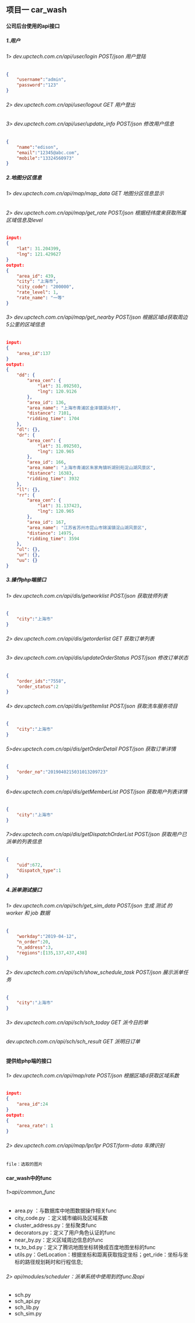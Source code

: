 ## 项目一  car_wash 

#### 公司后台使用的api接口

##### 1.用户

###### 1> dev.upctech.com.cn/api/user/login    POST/json   用户登陆



```json
{
	"username":"admin",
	"password":"123"
}

```

###### 2> dev.upctech.com.cn/api/user/logout   GET   用户登出

###### 3> dev.upctech.com.cn/api/user/update_info    POST/json  修改用户信息

```json
{
	"name":"edison",
	"email":"12345@abc.com",
	"mobile":"13324560973"
}


```

##### 2.地图分区信息

###### 1> dev.upctech.com.cn/api/map/map_data  GET   地图分区信息显示

###### 2> dev.upctech.com.cn/api/map/get_rate  POST/json   根据经纬度来获取所属区域信息及level

```json
input:
{
	"lat": 31.204399, 
	"lng": 121.429627
}
output:
{
    "area_id": 439,
    "city": "上海市",
    "city_code": "200000",
    "rate_level": 1,
    "rate_name": "一等"
}
```

###### 3> dev.upctech.com.cn/api/map/get_nearby  POST/json  根据区域id获取周边5公里的区域信息

```json
input:
{
	"area_id":137
}
output:
{
    "dd": {
        "area_cen": {
            "lat": 31.092503,
            "lng": 120.9126
        },
        "area_id": 136,
        "area_name": "上海市青浦区金泽镇湖头村",
        "distance": 7101,
        "ridding_time": 1704
    },
    "dl": {},
    "dr": {
        "area_cen": {
            "lat": 31.092503,
            "lng": 120.965
        },
        "area_id": 166,
        "area_name": "上海市青浦区朱家角镇听湖别苑淀山湖风景区",
        "distance": 16383,
        "ridding_time": 3932
    },
    "ll": {},
    "rr": {
        "area_cen": {
            "lat": 31.137423,
            "lng": 120.965
        },
        "area_id": 167,
        "area_name": "江苏省苏州市昆山市锦溪镇淀山湖风景区",
        "distance": 14975,
        "ridding_time": 3594
    },
    "ul": {},
    "ur": {},
    "uu": {}
}
```



##### 3.操作php端接口

###### 1> dev.upctech.com.cn/api/dis/getworklist  POST/json  获取技师列表

```json
{
	"city":"上海市"
}
```

###### 2> dev.upctech.com.cn/api/dis/getorderlist   GET  获取订单列表

###### 3> dev.upctech.com.cn/api/dis/updateOrderStatus   POST/json  修改订单状态

```json
{
	"order_ids":"7558",
	"order_status":2
}
```

###### 4> dev.upctech.com.cn/api/dis/getItemlist   POST/json  获取洗车服务项目

```json
{
	"city":"上海市"
}
```

###### 5>dev.upctech.com.cn/api/dis/getOrderDetail    POST/json  获取订单详情

```json
{
	"order_no":"2019040215031013209723"
}
```

###### 6>dev.upctech.com.cn/api/dis/getMemberList   POST/json  获取用户列表详情

```json
{
	"city":"上海市"
}
```

###### 7>dev.upctech.com.cn/api/dis/getDispatchOrderList  POST/json  获取用户已派单的列表信息

```json
{
	"uid":672,
	"dispatch_type":1
}
```

##### 4.派单测试接口

###### 1>  dev.upctech.com.cn/api/sch/get_sim_data     POST/json    生成 测试 的 worker 和 job 数据

```json
{
	"workday":"2019-04-12",
	"n_order":20,
	"n_address":3,
	"regions":[135,137,437,438]
}
```

###### 2> dev.upctech.com.cn/api/sch/show_schedule_task  POST/json  展示派单任务

```json
{
	"city":"上海市"
}
```

###### 3> dev.upctech.com.cn/api/sch/sch_today   GET  派今日的单

###### dev.upctech.com.cn/api/sch/sch_result   GET 派明日订单





#### 提供给php端的接口

###### 1> dev.upctech.com.cn/api/map/rate  POST/json  根据区域id获取区域系数

```json
input:
{
	"area_id":24
}
output:
{
    "area_rate": 1
}
```



###### 2> dev.upctech.com.cn/api/map/lpr/lpr    POST/form-data  车牌识别

```form-data
file：选取的图片
```


#### car_wash中的func

###### 1>api/common_func

- area.py ：与数据库中地图数据操作相关func
- city_code.py ：定义城市编码及区域系数
- cluster_address.py：坐标聚类func
- decorators.py：定义了用户角色认证的func
- near_by.py：定义区域周边信息的func
- tx_to_bd.py：定义了腾讯地图坐标转换成百度地图坐标的func
- utils.py：GetLocation：根据坐标和距离获取指定坐标；get_ride：坐标与坐标的路径规划耗时和行程信息;

###### 2> api/modules/scheduler：派单系统中使用到的func及api

- sch.py
- sch_api.py
- sch_lib.py
- sch_sim.py